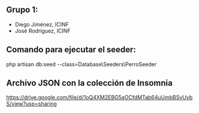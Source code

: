 ## Grupo 1:

* Diego Jiménez, ICINF
* José Rodriguez, ICINF

## Comando para ejecutar el seeder:
php artisan db:seed --class=Database\\Seeders\\PerroSeeder

## Archivo JSON con la colección de Insomnia
https://drive.google.com/file/d/1oQ4XM2EBG5aOCfdMTab64uUmbBSvUvbS/view?usp=sharing

